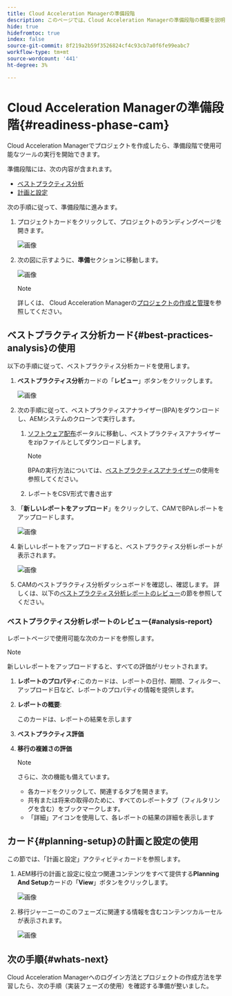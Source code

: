 ```yaml
---
title: Cloud Acceleration Managerの準備段階
description: このページでは、Cloud Acceleration Managerの準備段階の概要を説明します。
hide: true
hidefromtoc: true
index: false
source-git-commit: 8f219a2b59f3526824cf4c93cb7a0f6fe99eabc7
workflow-type: tm+mt
source-wordcount: '441'
ht-degree: 3%

---
```



# Cloud Acceleration Managerの準備段階{#readiness-phase-cam}

Cloud Acceleration Managerでプロジェクトを作成したら、準備段階で使用可能なツールの実行を開始できます。

準備段階には、次の内容が含まれます。

* [ベストプラクティス分析](#best-practices-analysis)
* [計画と設定](#planning-setup)

次の手順に従って、準備段階に進みます。

1. プロジェクトカードをクリックして、プロジェクトのランディングページを開きます。

   ![画像](/help/move-to-cloud-service/cloud-acceleration-manager/assets/cam-landing1.png)

1. 次の図に示すように、**準備**&#x200B;セクションに移動します。

   ![画像](/help/move-to-cloud-service/cloud-acceleration-manager/assets/readiness-1.png)

   >[!NOTE]
   >詳しくは、 Cloud Acceleration Managerの[プロジェクトの作成と管理](/help/move-to-cloud-service/cloud-acceleration-manager/using-cam/getting-started-cam.md)を参照してください。

## ベストプラクティス分析カード{#best-practices-analysis}の使用

以下の手順に従って、ベストプラクティス分析カードを使用します。

1. **ベストプラクティス分析**&#x200B;カードの「**レビュー**」ボタンをクリックします。

   ![画像](/help/move-to-cloud-service/cloud-acceleration-manager/assets/readiness-2.png)

1. 次の手順に従って、ベストプラクティスアナライザー(BPA)をダウンロードし、AEMシステムのクローンで実行します。

   1. [ソフトウェア配布](https://experience.adobe.com/#/downloads/content/software-distribution/en/aemcloud.html)ポータルに移動し、ベストプラクティスアナライザーをzipファイルとしてダウンロードします。

      >[!NOTE]
      >BPAの実行方法については、[ベストプラクティスアナライザー](https://experienceleague.adobe.com/docs/experience-manager-cloud-service/moving/cloud-migration/best-practices-analyzer/using-best-practices-analyzer.html?lang=en#imp-considerations)の使用を参照してください。

   1. レポートをCSV形式で書き出す

1. 「**新しいレポートをアップロード**」をクリックして、CAMでBPAレポートをアップロードします。

   ![画像](/help/move-to-cloud-service/cloud-acceleration-manager/assets/readiness-3.png)

1. 新しいレポートをアップロードすると、ベストプラクティス分析レポートが表示されます。

   ![画像](/help/move-to-cloud-service/cloud-acceleration-manager/assets/cam-bpareport.png)

1. CAMのベストプラクティス分析ダッシュボードを確認し、確認します。 詳しくは、以下の[ベストプラクティス分析レポートのレビュー](#analysis-report)の節を参照してください。

### ベストプラクティス分析レポートのレビュー{#analysis-report}

レポートページで使用可能な次のカードを参照します。

>[!NOTE]
>新しいレポートをアップロードすると、すべての評価がリセットされます。

1. **レポートのプロパティ**:このカードは、レポートの日付、期間、フィルター、アップロード日など、レポートのプロパティの情報を提供します。

1. **レポートの概要**:

   このカードは、レポートの結果を示します

1. **ベストプラクティス評価**

1. **移行の複雑さの評価**

   >[!NOTE]
   > さらに、次の機能も備えています。
   >* 各カードをクリックして、関連するタブを開きます。
   >* 共有または将来の取得のために、すべてのレポートタブ（フィルタリングを含む）をブックマークします。
   >* 「詳細」アイコンを使用して、各レポートの結果の詳細を表示します


## カード{#planning-setup}の計画と設定の使用

この節では、「計画と設定」アクティビティカードを参照します。

1. AEM移行の計画と設定に役立つ関連コンテンツをすべて提供する&#x200B;**Planning And Setup**&#x200B;カードの「**View**」ボタンをクリックします。

   ![画像](/help/move-to-cloud-service/cloud-acceleration-manager/assets/readiness-4.png)

1. 移行ジャーニーのこのフェーズに関連する情報を含むコンテンツカルーセルが表示されます。

   ![画像](/help/move-to-cloud-service/cloud-acceleration-manager/assets/readiness-5.png)

## 次の手順{#whats-next}

Cloud Acceleration Managerへのログイン方法とプロジェクトの作成方法を学習したら、次の手順（実装フェーズの使用）を確認する準備が整いました。


